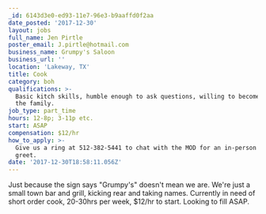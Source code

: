 ```yaml
---
_id: 6143d3e0-ed93-11e7-96e3-b9aaffd0f2aa
date_posted: '2017-12-30'
layout: jobs
full_name: Jen Pirtle
poster_email: J.pirtle@hotmail.com
business_name: Grumpy's Saloon
business_url: ''
location: 'Lakeway, TX'
title: Cook
category: boh
qualifications: >-
  Basic kitch skills, humble enough to ask questions, willing to become part of
  the family.
job_type: part_time
hours: 12-8p; 3-11p etc.
start: ASAP
compensation: $12/hr
how_to_apply: >-
  Give us a ring at 512-382-5441 to chat with the MOD for an in-person meet and
  greet.
date: '2017-12-30T18:58:11.056Z'
---
```

Just because the sign says "Grumpy's" doesn't mean we are. We're just a small town bar and grill, kicking rear and taking names. Currently in need of short order cook, 20-30hrs per week, $12/hr to start. Looking to fill ASAP.
